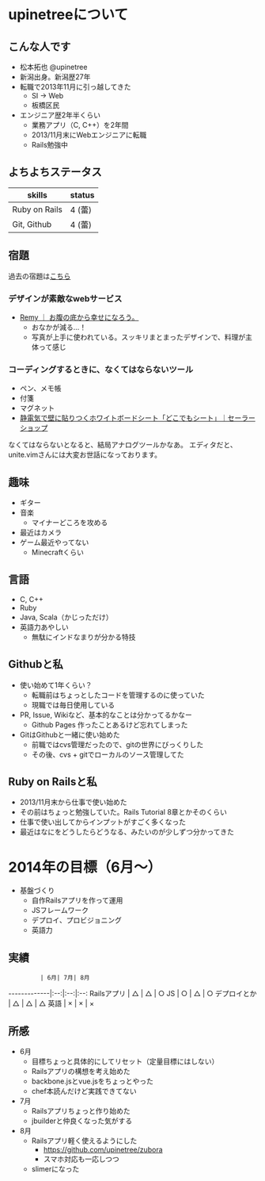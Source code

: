 # upinetreeについて
## こんな人です
* 松本拓也 @upinetree
* 新潟出身。新潟歴27年
* 転職で2013年11月に引っ越してきた
  * SI -> Web
  * 板橋区民
* エンジニア歴2年半くらい
  * 業務アプリ（C, C++）を2年間
  * 2013/11月末にWebエンジニアに転職
  * Rails勉強中

## よちよちステータス

skills        | status
--------------|--------
Ruby on Rails | 4 (蕾)
Git, Github   | 4 (蕾)

## 宿題

過去の宿題は[こちら](https://gist.github.com/upinetree/c584c55571b209669867)

### デザインが素敵なwebサービス

* [Remy ｜ お腹の底から幸せになろう。](https://remy.jp/index.php)
  * おなかが減る…！
  * 写真が上手に使われている。スッキリまとまったデザインで、料理が主体って感じ

### コーディングするときに、なくてはならないツール

* ペン、メモ帳
* 付箋
* マグネット
* [静電気で壁に貼りつくホワイトボードシート「どこでもシート」｜セーラーショップ](http://sailorshop.jp/SHOP/31-3800-000.html)

なくてはならないとなると、結局アナログツールかなあ。
エディタだと、unite.vimさんには大変お世話になっております。

## 趣味
* ギター
* 音楽
  * マイナーどころを攻める
* 最近はカメラ
* ゲーム最近やってない
  * Minecraftくらい

## 言語
* C, C++
* Ruby
* Java, Scala（かじっただけ）
* 英語力あやしい
  * 無駄にインドなまりが分かる特技

## Githubと私
* 使い始めて1年くらい？
  * 転職前はちょっとしたコードを管理するのに使っていた
  * 現職では毎日使用している
* PR, Issue, Wikiなど、基本的なことは分かってるかなー
  * Github Pages 作ったことあるけど忘れてしまった
* GitはGithubと一緒に使い始めた
  * 前職ではcvs管理だったので、gitの世界にびっくりした
  * その後、cvs + gitでローカルのソース管理してた

## Ruby on Railsと私
* 2013/11月末から仕事で使い始めた
* その前はちょっと勉強していた。Rails Tutorial 8章とかそのくらい
* 仕事で使い出してからインプットがすごく多くなった
* 最近はなにをどうしたらどうなる、みたいのが少しずつ分かってきた

# 2014年の目標（6月〜）
* 基盤づくり
  * 自作Railsアプリを作って運用
  * JSフレームワーク
  * デプロイ、プロビジョニング
  * 英語力

## 実績

             | 6月| 7月| 8月
-------------|:--:|:--:|:--:
Railsアプリ  | △ | △ | ○
JS           | ○ | △ | ○
デプロイとか | △ | △ | △
英語         | × | × | ×

## 所感

* 6月
  * 目標ちょっと具体的にしてリセット（定量目標にはしない）
  * Railsアプリの構想を考え始めた
  * backbone.jsとvue.jsをちょっとやった
  * chef本読んだけど実践できてない
* 7月
  * Railsアプリちょっと作り始めた
  * jbuilderと仲良くなった気がする
* 8月
  * Railsアプリ軽く使えるようにした
    * https://github.com/upinetree/zubora
    * スマホ対応も一応しつつ
  * slimerになった

